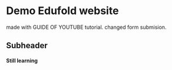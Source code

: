 # Demo Edufold website

made with GUIDE OF YOUTUBE tutorial.
changed form submision.

## Subheader


#### Still learning
